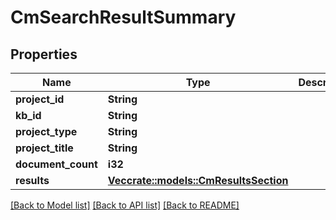 # CmSearchResultSummary

## Properties

Name | Type | Description | Notes
------------ | ------------- | ------------- | -------------
**project_id** | **String** |  | 
**kb_id** | **String** |  | 
**project_type** | **String** |  | 
**project_title** | **String** |  | 
**document_count** | **i32** |  | 
**results** | [**Vec<crate::models::CmResultsSection>**](CMResultsSection.md) |  | 

[[Back to Model list]](../README.md#documentation-for-models) [[Back to API list]](../README.md#documentation-for-api-endpoints) [[Back to README]](../README.md)


